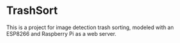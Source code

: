# TrashSort
This is a project for image detection trash sorting, modeled with an ESP8266 and Raspberry Pi as a web server.
